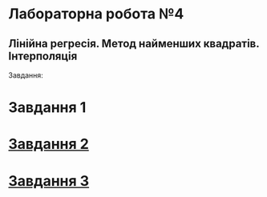 # Лабораторна робота №4

## Лінійна регресія. Метод найменших квадратів. Інтерполяція

Завдання:
# Завдання 1
# [Завдання 2](lab4_task2.ipynb)
# [Завдання 3](lab4_task3.ipynb)